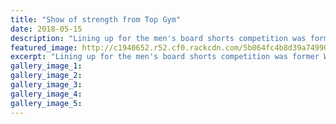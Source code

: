 ```yaml
---
title: "Show of strength from Top Gym"
date: 2018-05-15
description: "Lining up for the men's board shorts competition was former WHS student Joel Ashworth (second to right)..."
featured_image: http://c1940652.r52.cf0.rackcdn.com/5b064fc4b8d39a7499002037/Joel-Ashworth-ex-board-shorts-comp-15-May-2018.gif
excerpt: "Lining up for the men's board shorts competition was former WHS student Joel Ashworth (second to right)."
gallery_image_1: 
gallery_image_2: 
gallery_image_3: 
gallery_image_4: 
gallery_image_5: 
---
```

